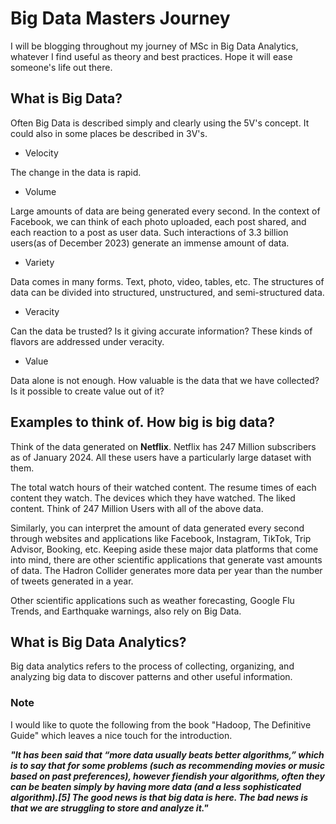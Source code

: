 # Big Data Masters Journey

I will be blogging throughout my journey of MSc in Big Data Analytics, whatever I find useful as theory and best practices. Hope it will ease someone's life out there. 

## What is Big Data?

Often Big Data is described simply and clearly using the 5V's concept. It could also in some places be described in 3V's.

- Velocity

The change in the data is rapid. 
- Volume

Large amounts of data are being generated every second. In the context of Facebook, we can think of each photo uploaded, each post shared, and each reaction to a post as user data. Such interactions of 3.3 billion users(as of December 2023) generate an immense amount of data.
- Variety

Data comes in many forms. Text, photo, video, tables, etc. The structures of data can be divided into structured, unstructured, and semi-structured data.

- Veracity

Can the data be trusted? Is it giving accurate information? These kinds of flavors are addressed under veracity.
- Value

Data alone is not enough. How valuable is the data that we have collected? Is it possible to create value out of it?

## Examples to think of. How big is big data?

Think of the data generated on **Netflix**. Netflix has 247 Million subscribers as of January 2024. All these users have a particularly large dataset with them.

The total watch hours of their watched content. The resume times of each content they watch. The devices which they have watched. The liked content. Think of 247 Million Users with all of the above data.

Similarly, you can interpret the amount of data generated every second through websites and applications like Facebook, Instagram, TikTok, Trip Advisor, Booking, etc. Keeping aside these major data platforms that come into mind, there are other scientific applications that generate vast amounts of data. The Hadron Collider generates more data per year than the number of tweets generated in a year. 

Other scientific applications such as weather forecasting, Google Flu Trends, and Earthquake warnings, also rely on Big Data.

## What is Big Data Analytics?

Big data analytics refers to the process of collecting, organizing, and analyzing big data to discover patterns and other useful information.

### Note

I would like to quote the following from the book "Hadoop, The Definitive Guide" which leaves a nice touch for the introduction.

**_"It has been said that “more data usually beats better algorithms,” which is to say that for
some problems (such as recommending movies or music based on past preferences),
however fiendish your algorithms, often they can be beaten simply by having more data
(and a less sophisticated algorithm).[5]
The good news is that big data is here. The bad news is that we are struggling to store and
analyze it."_**

